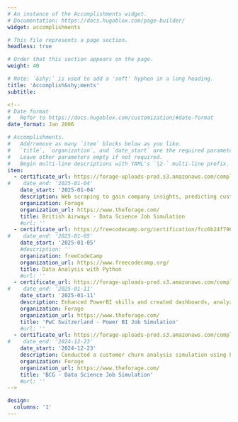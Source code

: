 ```yaml
---
# An instance of the Accomplishments widget.
# Documentation: https://docs.hugoblox.com/page-builder/
widget: accomplishments

# This file represents a page section.
headless: true

# Order that this section appears on the page.
weight: 40

# Note: `&shy;` is used to add a 'soft' hyphen in a long heading.
title: 'Accomplish&shy;ments'
subtitle:

<!--
# Date format
#   Refer to https://docs.hugoblox.com/customization/#date-format
date_format: Jan 2006

# Accomplishments.
#   Add/remove as many `item` blocks below as you like.
#   `title`, `organization`, and `date_start` are the required parameters.
#   Leave other parameters empty if not required.
#   Begin multi-line descriptions with YAML's `|2-` multi-line prefix.
item:
  - certificate_url: https://forage-uploads-prod.s3.amazonaws.com/completion-certificates/tMjbs76F526fF5v3G/NjynCWzGSaWXQCxSX_tMjbs76F526fF5v3G_si8TAkmvigNLFueFE_1735997613252_completion_certificate.pdf
#    date_end: '2025-01-04'
    date_start: '2025-01-04'
    description: Web scraping to gain company insights, predicting customer buying behaviour
    organization: Forage
    organization_url: https://www.theforage.com/
    title: British Airways - Data Science Job Simulation
    #url: ''
  - certificate_url: https://freecodecamp.org/certification/fcc6b24f796-35ea-428e-9108-e4e00cb6d6b2/data-analysis-with-python-v7
#    date_end: '2025-01-05'
    date_start: '2025-01-05'
    #description: ''
    organization: freeCodeCamp
    organization_url: https://www.freecodecamp.org/
    title: Data Analysis with Python
    #url: ''
  - certificate_url: https://forage-uploads-prod.s3.amazonaws.com/completion-certificates/4sLyCPgmsy8DA6Dh3/a87GpgE6tiku7q3gu_4sLyCPgmsy8DA6Dh3_si8TAkmvigNLFueFE_1736625025176_completion_certificate.pdf
#    date_end: '2025-01-11'
    date_start: '2025-01-11'
    description: Enhanced PowerBI skills and created dashboards, analyzed HR data, identifying gender balance issues at the executive level
    organization: Forage
    organization_url: https://www.theforage.com/
    title: 'PwC Switzerland - Power BI Job Simulation'
    #url: ''
  - certificate_url: https://forage-uploads-prod.s3.amazonaws.com/completion-certificates/SKZxezskWgmFjRvj9/Tcz8gTtprzAS4xSoK_SKZxezskWgmFjRvj9_si8TAkmvigNLFueFE_1734942852721_completion_certificate.pdf
#    date_end: '2024-12-23'
    date_start: '2024-12-23'
    description: Conducted a customer churn analysis simulation using Python, engineered and optimized a random forest model, delivered a concise executive summary with actionable insights
    organization: Forage
    organization_url: https://www.theforage.com/
    title: 'BCG - Data Science Job Simulation'
    #url: ''
-->

design:
  columns: '1'
---
```

